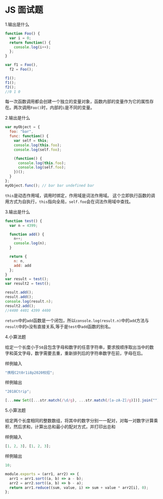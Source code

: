 # JS 面试题

1.输出是什么

```javascript
function Foo() {
  var i = 0;
  return function() {
    console.log(i++);
  };
}

var f1 = Foo(),
  f2 = Foo();

f1();
f1();
f2();
//0 1 0
```

每一次函数调用都会创建一个独立的变量对象，函数内部的变量作为它的属性存在。两次调用`Foo()`时，内部的`i`是不同的变量。

2.输出是什么

```javascript
var myObject = {
  foo: "bar",
  func: function() {
    var self = this;
    console.log(this.foo);
    console.log(self.foo);

    (function() {
      console.log(this.foo);
      console.log(self.foo);
    })();
  }
};
myObject.func(); // bar bar undefined bar
```

`this`是动态作用域，调用时绑定，作用域是词法作用域。
这个立即执行函数的调用方式为自执行，`this`指向全局，`self.foo`会在词法作用域中查找。

3.输出是什么

```javascript
function test() {
  var n = 4399;

  function add() {
    n++;
    console.log(n);
  }

  return {
    n: n,
    add: add
  };
}
var result = test();
var result2 = test();

result.add();
result.add();
console.log(result.n);
result2.add();
//4400 4401 4399 4400
```

`return`中的`add`函数是一个闭包，所以`console.log(result.n)`中的`add`方法与`result`中的`n`没有直接关系,等于是`test`中`add`函数的别名。

4.小算法题

给定一个长度小于`50`且包含字母和数字的任意字符串，要求按顺序取出当中的数字和英文字母，数字需要去重，重新排列后的字符串数字在前，字母在后。

样例输入

```js
"携程C2t0r1i8p2020校招";
```

样例输出

```js
"2018Ctrip";
```

```js
[...new Set([...str.match(/\d/g), ...str.match(/[a-zA-Z]/g)])].join("");
```

5.小算法题

给定两个长度相同的整数数组，将其中的数字分别一一配对，对每一对数字计算乘积，然后求和，计算出总和最小的配对方式，并打印出总和

样例输入

```js
[1, 2, 3], [1, 2, 3];
```

样例输出

```js
10;
```

```js
module.exports = (arr1, arr2) => {
  arr1 = arr1.sort((a, b) => a - b);
  arr2 = arr2.sort((a, b) => b - a);
  return arr1.reduce((sum, value, i) => sum + value * arr2[i], 0);
};
```
